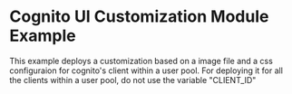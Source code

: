 # Cognito UI Customization Module Example

This example deploys a customization based on a image file and a css configuraion for cognito's client within a user pool. For deploying it for all the clients within a user pool, do not use the variable "CLIENT_ID"
